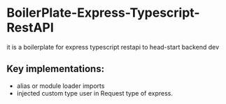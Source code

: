 # BoilerPlate-Express-Typescript-RestAPI
it is a boilerplate for express typescript restapi to head-start backend dev

## Key implementations:
- alias or module loader imports
- injected custom type user in Request type of express.
